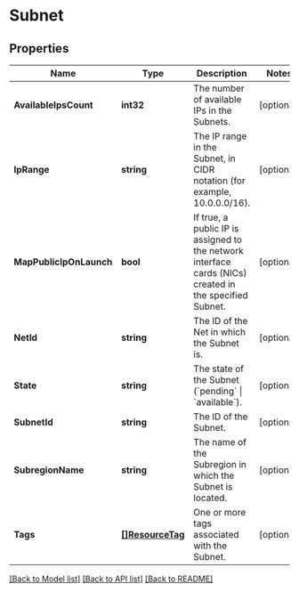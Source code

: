 # Subnet

## Properties

Name | Type | Description | Notes
------------ | ------------- | ------------- | -------------
**AvailableIpsCount** | **int32** | The number of available IPs in the Subnets. | [optional] 
**IpRange** | **string** | The IP range in the Subnet, in CIDR notation (for example, 10.0.0.0/16). | [optional] 
**MapPublicIpOnLaunch** | **bool** | If true, a public IP is assigned to the network interface cards (NICs) created in the specified Subnet. | [optional] 
**NetId** | **string** | The ID of the Net in which the Subnet is. | [optional] 
**State** | **string** | The state of the Subnet (&#x60;pending&#x60; \\| &#x60;available&#x60;). | [optional] 
**SubnetId** | **string** | The ID of the Subnet. | [optional] 
**SubregionName** | **string** | The name of the Subregion in which the Subnet is located. | [optional] 
**Tags** | [**[]ResourceTag**](ResourceTag.md) | One or more tags associated with the Subnet. | [optional] 

[[Back to Model list]](../README.md#documentation-for-models) [[Back to API list]](../README.md#documentation-for-api-endpoints) [[Back to README]](../README.md)


